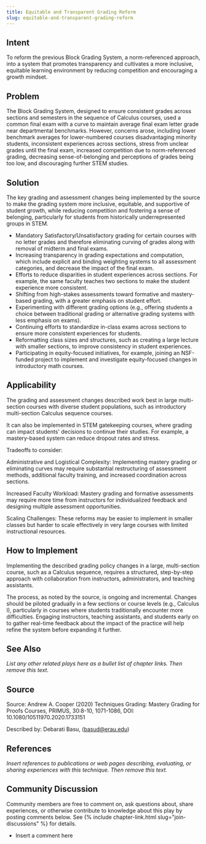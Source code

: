 ```yaml
---
title: Equitable and Transparent Grading Reform
slug: equitable-and-transparent-grading-reform
---
```

## Intent

To reform the previous Block Grading System, a norm-referenced approach, into a system that promotes transparency and cultivates a more inclusive, equitable learning environment by reducing competition and encouraging a growth mindset.

## Problem

The Block Grading System, designed to ensure consistent grades across sections and semesters in the sequence of Calculus courses, used a common final exam with a curve to maintain average final exam letter grade near departmental benchmarks. However, concerns arose, including lower benchmark averages for lower-numbered courses disadvantaging minority students, inconsistent experiences across sections, stress from unclear grades until the final exam, increased competition due to norm-referenced grading, decreasing sense-of-belonging and perceptions of grades being too low, and discouraging further STEM studies.

## Solution

The key grading and assessment changes being implemented by the source to make the grading system more inclusive, equitable, and supportive of student growth, while reducing competition and fostering a sense of belonging, particularly for students from historically underrepresented groups in STEM.
  + Mandatory Satisfactory/Unsatisfactory grading for certain courses with no letter grades and therefore eliminating curving of grades along with removal of midterm and final exams.
  + Increasing transparency in grading expectations and computation, which include explicit and binding weighting systems to all assessment categories, and decrease the impact of the final exam.
  + Efforts to reduce disparities in student experiences across sections. For example, the same faculty teaches two sections to make the student experience more consistent.
  + Shifting from high-stakes assessments toward formative and mastery-based grading, with a greater emphasis on student effort.
  + Experimenting with different grading options (e.g., offering students a choice between traditional grading or alternative grading systems with less emphasis on exams).
  + Continuing efforts to standardize in-class exams across sections to ensure more consistent experiences for students.
  + Reformatting class sizes and structures, such as creating a large lecture with smaller sections, to improve consistency in student experiences.
  + Participating in equity-focused initiatives, for example, joining an NSF-funded project to implement and investigate equity-focused changes in introductory math courses.



## Applicability

The grading and assessment changes described work best in large multi-section courses with diverse student populations, such as introductory multi-section Calculus sequence courses. 

It can also be implemented in STEM gatekeeping courses, where grading can impact students' decisions to continue their studies. For example, a mastery-based system can reduce dropout rates and stress.

Tradeoffs to consider:

Administrative and Logistical Complexity: Implementing mastery grading or eliminating curves may require substantial restructuring of assessment methods, additional faculty training, and increased coordination across sections.

Increased Faculty Workload: Mastery grading and formative assessments may require more time from instructors for individualized feedback and designing multiple assessment opportunities.

Scaling Challenges: These reforms may be easier to implement in smaller classes but harder to scale effectively in very large courses with limited instructional resources.


## How to Implement

Implementing the described grading policy changes in a large, multi-section course, such as a Calculus sequence, requires a structured, step-by-step approach with collaboration from instructors, administrators, and teaching assistants. 

The process, as noted by the source, is ongoing and incremental. Changes should be piloted gradually in a few sections or course levels (e.g., Calculus I), particularly in courses where students traditionally encounter more difficulties. Engaging instructors, teaching assistants, and students early on to gather real-time feedback about the impact of the practice will help refine the system before expanding it further.



## See Also

_List any other related plays here as a bullet list of chapter links.
Then remove this text._



## Source

Source: Andrew A. Cooper (2020) Techniques Grading: Mastery Grading for Proofs Courses, PRIMUS, 30:8-10, 1071-1086, DOI: 10.1080/10511970.2020.1733151


Described by: Debarati Basu,  (basud@erau.edu)


## References

_Insert references to publications or web pages describing, evaluating, or
sharing experiences with this technique. Then remove this text._


## Community Discussion

Community members are free to comment on, ask questions about, share
experiences, or otherwise contribute to knowledge about this play by
posting comments below.
See {% include chapter-link.html slug="join-discussions" %} for details.

* Insert a comment here
